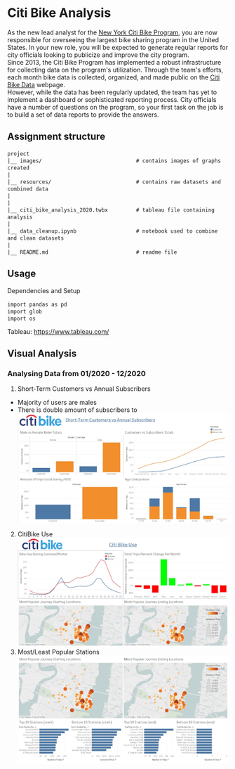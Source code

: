 # Citi Bike Analysis

As the new lead analyst for the [New York Citi Bike Program](https://en.wikipedia.org/wiki/Citi_Bike), you are now responsible for overseeing the largest bike sharing program in the United States. In your new role, you will be expected to generate regular reports for city officials looking to publicize and improve the city program.  
Since 2013, the Citi Bike Program has implemented a robust infrastructure for collecting data on the program's utilization. Through the team's efforts, each month bike data is collected, organized, and made public on the [Citi Bike Data](https://www.citibikenyc.com/system-data) webpage.  
However, while the data has been regularly updated, the team has yet to implement a dashboard or sophisticated reporting process. City officials have a number of questions on the program, so your first task on the job is to build a set of data reports to provide the answers.


## Assignment structure
```
project  
|__ images/                              # contains images of graphs created
|
|__ resources/                           # contains raw datasets and combined data
| 
|
|__ citi_bike_analysis_2020.twbx         # tableau file containing analysis
|
|__ data_cleanup.ipynb                   # notebook used to combine and clean datasets
|
|__ README.md                            # readme file
```

## Usage

Dependencies and Setup
```
import pandas as pd
import glob
import os
```
Tableau: https://www.tableau.com/


## Visual Analysis
### Analysing Data from 01/2020 - 12/2020
1. Short-Term Customers vs Annual Subscribers
- Majority of users are males
- There is double amount of subscribers to 
![customers_vs_subscribers](images/customers_vs_subscribers.jpg)
2. CitiBike Use
![citi_bike_use](images/citi_bike_use.jpg)
3. Most/Least Popular Stations
![station_popularity](images/station_popularity.jpg)
